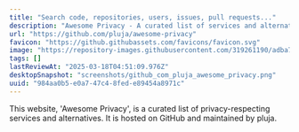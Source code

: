 ```yaml
---
title: "Search code, repositories, users, issues, pull requests..."
description: "Awesome Privacy - A curated list of services and alternatives that respect your privacy because PRIVACY MATTERS. - pluja/awesome-privacy"
url: "https://github.com/pluja/awesome-privacy"
favicon: "https://github.githubassets.com/favicons/favicon.svg"
image: "https://repository-images.githubusercontent.com/319261190/adba7b51-8e0d-4488-9b96-0b7502e06a8e"
tags: []
lastReviewAt: "2025-03-18T04:51:09.976Z"
desktopSnapshot: "screenshots/github_com_pluja_awesome_privacy.png"
uuid: "984aa0b5-e0a7-47c4-8fed-e89454a8971c"
---
```

This website, 'Awesome Privacy', is a curated list of privacy-respecting services and alternatives. It is hosted on GitHub and maintained by pluja.